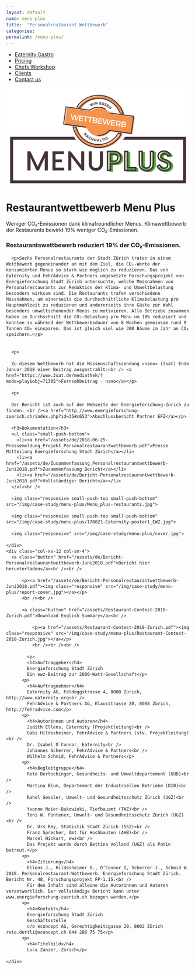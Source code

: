 ```yaml
---
layout: default
name: menu-plus
title:  "Personalrestaurant Wettbewerb"
categories:
permalink: /menu-plus/
---
```


<div class="container hidden-xs">
  <div class="row">
    <div class="col-xs-12 text-center">
      <ul class="subNavigation">
      <a href="/app"><li>Eaternity Gastro</li></a>
      <a href="/app/at-a-glance"><li>Pricing</li></a>
      <a href="/meals/workshop"><li>Chefs Workshop</li></a>
      <a href="/app/clients"><li class="current">Clients</li></a>
      <a href="/contact"><li>Contact us</li></a>
      </ul>
    </div>
  </div>
</div>

<div class="window" style="background-image: url('/img/case-study/menu-plus/background.jpg')">
  <div class="container">
    <div class="row">
      <div class="col-xs-12 col-sm-offset-3 col-sm-6 push-bottom push-top text-center">
        <img class="responsive" src="/img/case-study/menu-plus/Menu_plus-Wettbewerb_large.png">
      </div>
    </div>
  </div>
</div>

<div class="container">
  <div class="row small-push-top small-push-bottom">
    <div class="col-xs-12 text-center">
      <h1>Restaurantwettbewerb Menu Plus</h1>
    </div>
  </div>
  <div class="row small-push-bottom">
    <div class="col-xs-12 col-sm-offset-2 col-sm-8 col-md-offset-3 col-md-6 text-center">
      <p>Weniger CO₂-Emissionen dank klimafreundlicher Menus. Klimawettbewerb der Restaurants bewirkt 19% weniger CO₂-Emissionen.</p>
    </div>
  </div>

</div>

<div class="container">
  <div class="row push-top small-push-bottom">
    <div class="col-xs-12 col-sm-8 col-md-6">
      <h3>Restaurantswettbewerb reduziert 19% der CO₂-Emissionen.</h3>
    </div>
  </div>

  <div class="row push-bottom">
    <div class="col-xs-12 col-sm-8">

      <p>Sechs Personalrestaurants der Stadt Zürich traten in einem Wettbewerb gegeneinander an mit dem Ziel, die CO₂-Werte der konsumierten Menus so stark wie möglich zu reduzieren. Das von Eaternity und FehrAdvice & Partners umgesetzte Forschungsprojekt von Energieforschung Stadt Zürich untersuchte, welche Massnahmen von Personalrestaurants zur Reduktion der Klima- und Umweltbelastung besonders wirksam sind. Die Restaurants trafen verschiedene Massnahmen, um einerseits die durchschnittliche Klimabelastung pro Hauptmahlzeit zu reduzieren und andererseits ihre Gäste zur Wahl besonders umweltschonender Menüs zu motivieren. Alle Betriebe zusammen haben im Durchschnitt die CO₂-Belastung pro Menu um 19% reduziert und konnten so während der Wettbewerbsdauer von 8 Wochen gemeinsam rund 9 Tonnen CO₂ einsparen. Das ist gleich viel wie 300 Bäume im Jahr an CO₂ speichern.</p>


      <p>

      Zu diesem Wettbewerb hat die Wissenschaftssendung «nano» (3sat) Ende Januar 2018 einen Beitrag ausgestrahlt:<br /> <a href="https://www.3sat.de/mediathek/?mode=play&obj=71305">Fernsehbeitrag - nano</a></p>

      <p>

      Der Bericht ist auch auf der Webseite der Energieforschung-Zürich zu finden: <br /><a href="http://www.energieforschung-zuerich.ch/index.php?id=35#c653">Abschlussbericht Partner EFZ</a></p>

      <h3>Dokumentation</h3>
      <ul class="small-push-bottom">
        <li><a href="/assets/de/2018-06-25-Pressemeldung_Projekt_Personalrestaurantwettbewerb.pdf">Presse Mitteilung Energieforschung Stadt Zürich</a></li>
        <li><a href="/assets/de/Zusammenfassung_Personalrestaurantwettbewerb-Juni2018.pdf">Zusammenfassung Bericht</a></li>
        <li><a href="/assets/de/Bericht-Personalrestaurantwettbewerb-Juni2018.pdf">Vollständiger Bericht</a></li>
      </ul><br />

      <img class="responsive small-push-top small-push-bottom" src="/img/case-study/menu-plus/Menu_plus-restaurants.jpg">

      <img class="responsive small-push-top small-push-bottom" src="/img/case-study/menu-plus/170821-Eaternity-poster1_EWZ.jpg">

      <img class="responsive" src="/img/case-study/menu-plus/cover.jpg">

    </div>
    <div class="col-xs-12 col-sm-4">
      <a class="button" href="/assets/de/Bericht-Personalrestaurantwettbewerb-Juni2018.pdf">Bericht hier herunterladen</a><br /><br />

          <p><a href="/assets/de/Bericht-Personalrestaurantwettbewerb-Juni2018.pdf"><img class="responsive" src="/img/case-study/menu-plus/report-cover.jpg"></a></p>
          <br /><br />

          <a class="button" href="/assets/Restaurant-Contest-2018-Zurich.pdf">Download English Summary</a><br />

              <p><a href="/assets/Restaurant-Contest-2018-Zurich.pdf"><img class="responsive" src="/img/case-study/menu-plus/Restaurant-Contest-2018-Zurich.jpg"></a></p>
              <br /><br /><br />

            <p>
            <h4>Auftraggeber</h4>
            Energieforschung Stadt Zürich
            Ein ewz-Beitrag zur 2000-Watt-Gesellschaft</p>
          <p>
            <h4>Auftragnehmer</h4>
            Eaternity AG, Feldeggstrasse 4, 8008 Zürich, http://www.eaternity.org<br />
            FehrAdvice & Partners AG, Klausstrasse 20, 8008 Zürich, http://fehradvice.com</p>
          <p>
            <h4>Autorinnen und Autoren</h4>
            Judith Ellens, Eaternity (Projektleitung)<br />
            Gabi Hildesheimer, FehrAdvice & Partners (stv. Projektleitung)<br />
            Dr. Isabel O`Connor, Eaternity<br />
            Johannes Scherrer, FehrAdvice & Partners<br />
            Wilhelm Schmid, FehrAdvice & Partners</p>
          <p>
            <h4>Begleitgruppe</h4>
            Reto Bertschinger, Gesundheits- und Umweltdepartement (GUD)<br />
            Martina Blum, Departement der Industriellen Betriebe (DIB)<br />
            Rahel Gessler, Umwelt- und Gesundheitsschutz Zürich (UGZ)<br />
            Yvonne Meier-Bukowieki, Tiefbauamt (TAZ)<br />
            Toni W. Püntener, Umwelt- und Gesundheitsschutz Zürich (UGZ)<br />
            Dr. Urs Rey, Statistik Stadt Zürich (SSZ)<br />
            Franz Sprecher, Amt für Hochbauten (AHB)<br />
            Marcel Wickart, ewz<br />
            Das Projekt wurde durch Bettina Volland (UGZ) als Patin betreut.</p>
          <p>
            <h4>Zitierung</h4>
            Ellens J., Hildesheimer G., O’Connor I, Scherrer J., Schmid W. 2018. Personalrestaurant-Wettbewerb. Energieforschung Stadt Zürich. Bericht Nr. 48, Forschungsprojekt FP-1.15.<br />
            Für den Inhalt sind alleine die Autorinnen und Autoren verantwortlich. Der vollständige Bericht kann unter www.energieforschung-zuerich.ch bezogen werden.</p>
          <p>
            <h4>Kontakt</h4>
            Energieforschung Stadt Zürich
            Geschäftsstelle
            c/o econcept AG, Gerechtigkeitsgasse 20, 8002 Zürich reto.dettli@econcept.ch 044 286 75 75</p>
          <p>
            <h4>Titelbild</h4>
            Luca Zanier, Zürich</p>

    </div>

  </div>
</div>

<script src="https://ajax.googleapis.com/ajax/libs/jquery/1.11.3/jquery.min.js"></script>

<script src="/js/jquery.magnific-popup.min.js"></script>

<script src="/js/jquery.royalslider.min.js"></script>

<!-- script src="/js/bootstrap.min.js"></script -->

<!-- script src="/js/icheck.min.js"></script -->

<script src="/js/script.js"></script>
